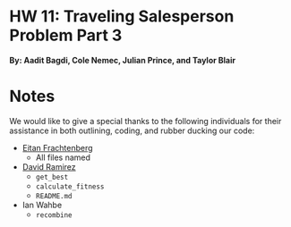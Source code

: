 # HW 11: Traveling Salesperson Problem Part 3

**By: Aadit Bagdi, Cole Nemec, Julian Prince, and Taylor Blair**

# Notes

We would like to give a special thanks to the following individuals for their assistance in both outlining, coding, and rubber ducking our code:
 + [Eitan Frachtenberg](https://github.com/eitanf)
	 + All files named
 + [David Ramirez](https://www.reed.edu/faculty-profiles/profiles/ramirez-david.html)
	 + `get_best`
	 + `calculate_fitness`
	 + `README.md`
 + Ian Wahbe
	 + `recombine`
